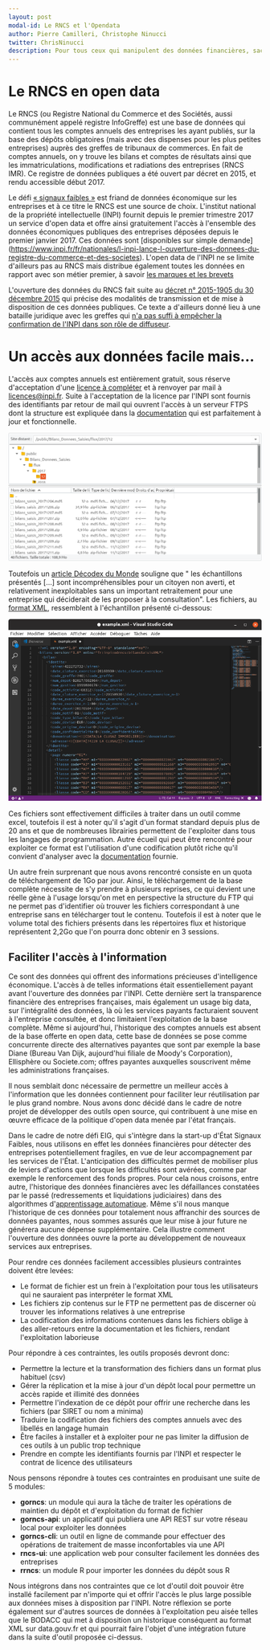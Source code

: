```yaml
---
layout: post
modal-id: Le RNCS et l'Opendata
author: Pierre Camilleri, Christophe Ninucci
twitter: ChrisNinucci
description: Pour tous ceux qui manipulent des données financières, sachez que les bilans annuels déposés après le 1er janvier 2017 sont offerts en open data par l'INPI. Le format des données n'est aujourd'hui pas le plus attrayant, mais nous avons décidé dans le cadre de notre défi EIG de développer des outils permettant leur exploitation optimale par le plus grand nombre.
---
```




# Le RNCS en open data
Le RNCS (ou Registre National du Commerce et des Sociétés, aussi communément appelé registre InfoGreffe) est une base de données qui contient tous les comptes annuels des entreprises les ayant publiés, sur la base des dépôts obligatoires (mais avec des dispenses pour les plus petites entreprises) auprès des greffes de tribunaux de commerces. En fait de comptes annuels, on y trouve les bilans et comptes de résultats ainsi que les immatriculations, modifications et radiations des entreprises (RNCS IMR).  Ce registre de données publiques a été ouvert par décret en 2015, et rendu accessible début 2017. 

Le défi [« signaux faibles »](https://entrepreneur-interet-general.etalab.gouv.fr/defi/2017/09/26/signauxfaibles/) est friand de données économique sur les entreprises et à ce titre le RNCS est une source de choix. L'institut national de la propriété intellectuelle (INPI) fournit  depuis le premier trimestre 2017 un service d'open data et offre ainsi gratuitement l'accès à l'ensemble des données économiques publiques des entreprises déposées depuis le premier janvier 2017.  Ces données sont [disponibles sur simple demande] (https://www.inpi.fr/fr/nationales/l-inpi-lance-l-ouverture-des-donnees-du-registre-du-commerce-et-des-societes). L'open data de l'INPI ne se limite d'ailleurs pas au RNCS mais distribue également toutes les données en rapport avec son métier premier, à savoir [les marques et les brevets](https://www.legifrance.gouv.fr/affichTexte.do?cidTexte=JORFTEXT000029378451&categorieLien=id)

L'ouverture des données du RNCS fait suite au [décret n° 2015-1905 du 30 décembre 2015](https://www.legifrance.gouv.fr/affichTexte.do?cidTexte=JORFTEXT000031741407) qui précise des modalités de transmission et de mise à disposition de ces données publiques. Ce texte a d'ailleurs donné lieu à une bataille juridique avec les greffes qui [n'a pas suffi à empêcher la confirmation de l'INPI dans son rôle de diffuseur](https://www.legifrance.gouv.fr/affichCodeArticle.do?cidTexte=LEGITEXT000005634379&idArticle=LEGIARTI000031821154&dateTexte=).

# Un accès aux données facile mais...
L'accès aux comptes annuels est entièrement gratuit, sous réserve d'acceptation d'une [licence à compléter](https://www.inpi.fr/sites/default/files/licence_rncs_comptes_annuels_mars_2017_0.pdf) et à renvoyer par mail à licences@inpi.fr. Suite à l'acceptation de la licence par l'INPI sont fournis des identifiants par retour de mail qui ouvrent l'accès à un serveur FTPS dont la structure est expliquée dans la [documentation](https://www.inpi.fr/fr/sites/default/files/doc_tech_comptes_annuels_decembre_2017_v1.4.pdf) qui est parfaitement à jour et fonctionnelle.

![Aperçu du dépot](/img/filezillaRncs.png)

Toutefois un [article Décodex du Monde](https://www.lemonde.fr/les-decodeurs/article/2018/06/22/comment-infogreffe-a-garde-la-main-sur-les-donnees-legales-des-entreprises_5319408_4355770.html) souligne que " les échantillons présentés [...] sont incompréhensibles pour un citoyen non averti, et relativement inexploitables sans un important retraitement pour une entreprise qui déciderait de les proposer à la consultation". Les fichiers, au [format XML](https://fr.wikipedia.org/wiki/Extensible_Markup_Language), ressemblent à l'échantillon présenté ci-dessous: 

![screenshot XML](/img/screenXML.png)

Ces fichiers sont effectivement difficiles à traiter dans un outil comme excel, toutefois il est à noter qu'il s'agit d'un format standard depuis plus de 20 ans et que de nombreuses librairies permettent de l'exploiter dans tous les langages de programmation. Autre écueil qui peut être rencontré pour exploiter ce format est l'utilisation d'une codification plutôt riche qu'il convient d'analyser avec la [documentation](https://www.inpi.fr/sites/default/files/doc_tech_comptes_annuels_decembre_2017_v1.4.pdf) fournie.

Un autre frein surprenant que nous avons rencontré consiste en un quota de téléchargement de 1Go par jour. Ainsi, le téléchargement de la base complète nécessite de s'y prendre à plusieurs reprises, ce qui devient une réelle gène à l'usage lorsqu'on met en perspective la structure du FTP qui ne permet pas d'identifier où trouver les fichiers correspondant à une entreprise sans en télécharger tout le contenu. Toutefois il est à noter que le volume total des fichiers présents dans les répertoires flux et historique représentent 2,2Go que l'on pourra donc obtenir en 3 sessions.

## Faciliter l'accès à l'information
Ce sont des données qui offrent des informations précieuses d'intelligence économique. L'accès à de telles informations était essentiellement payant avant  l'ouverture des données par l'INPI. Cette dernière sert la transparence financière des entreprises françaises, mais également un usage big data, sur l'intégralité des données, là où les services payants facturaient souvent à l'entreprise consultée, et donc limitaient l'exploitation de la base complète. Même si aujourd'hui, l'historique des comptes annuels est absent de la base offerte en open data, cette base de données se pose comme concurrente directe des alternatives payantes que sont par exemple la base Diane (Bureau Van Dijk, aujourd'hui filiale de Moody's Corporation), Ellisphère ou  Societe.com; offres payantes auxquelles souscrivent même les administrations françaises. 

Il nous semblait donc nécessaire de permettre un meilleur accès à l'information que les données contiennent pour faciliter leur réutilisation par le plus grand nombre. Nous avons  donc décidé dans le cadre de notre projet de développer des outils open source, qui contribuent à une mise en œuvre efficace de la politique d'open data menée par l'état français.

Dans le cadre de notre défi EIG, qui s'intègre dans la start-up d'État Signaux Faibles, nous utilisons en effet les données financières pour détecter des entreprises potentiellement fragiles, en vue de leur accompagnement par les services de l'État. L'anticipation des difficultés permet de mobiliser plus de leviers d'actions que lorsque les difficultés sont avérées, comme par exemple le renforcement des fonds propres. Pour cela nous croisons, entre autre, l'historique des données financières  avec les défaillances constatées par le passé (redressements et liquidations judiciaires) dans des algorithmes d'[apprentissage automatique](https://fr.wikipedia.org/wiki/Apprentissage_automatique). Même s'il nous manque l'historique de ces données pour totalement nous affranchir des sources de données payantes, nous sommes assurés que leur mise à jour future ne générera aucune dépense supplémentaire. Cela illustre comment l'ouverture des données ouvre la porte au développement de nouveaux services aux entreprises. 

Pour rendre ces données facilement accessibles plusieurs contraintes doivent être levées:
- Le format de fichier est un frein à l'exploitation pour tous les utilisateurs qui ne sauraient pas interpréter le format XML
- Les fichiers zip contenus sur le FTP ne permettent pas de discerner où trouver les informations relatives à une entreprise
- La codification des informations contenues dans les fichiers oblige à des aller-retours entre la documentation et les fichiers, rendant l'exploitation laborieuse

Pour répondre à ces contraintes, les outils proposés devront donc:
- Permettre la lecture et la transformation des fichiers dans un format plus habituel (csv)
- Gérer la réplication et la mise à jour d'un dépôt local pour permettre un accès rapide et illimité des données
- Permettre l'indexation de ce dépôt pour offrir une recherche dans les fichiers (par SIRET ou nom a minima)
- Traduire la codification des fichiers des comptes annuels avec des libellés en langage humain
- Être faciles à installer et à exploiter pour ne pas limiter la diffusion de ces outils à un public trop technique
- Prendre en compte les identifiants fournis par l'INPI et respecter le contrat de licence des utilisateurs

Nous pensons répondre à toutes ces contraintes en produisant une suite de 5 modules:
- **gorncs**: un module qui aura la tâche de traiter les opérations de maintien du dépôt et d'exploitation du format de fichier
- **gorncs-api**: un applicatif qui publiera une API REST sur votre réseau local pour exploiter les données
- **gorncs-cli**: un outil en ligne de commande pour effectuer des opérations de traitement de masse inconfortables via une API
- **rncs-ui**: une application web pour consulter facilement les données des entreprises
- **rrncs**: un module R pour importer les données du dépôt sous R

Nous intégrons dans nos contraintes que ce lot d'outil doit pouvoir être installé facilement par n'importe qui et offrir l'accès le plus large possible aux données mises à disposition par l'INPI. Notre réflexion se porte également sur d'autres sources de données à l'exploitation peu aisée telles que le BODACC qui met à disposition un historique conséquent au format XML sur data.gouv.fr et qui pourrait faire l'objet d'une intégration future dans la suite d'outil proposée ci-dessus.